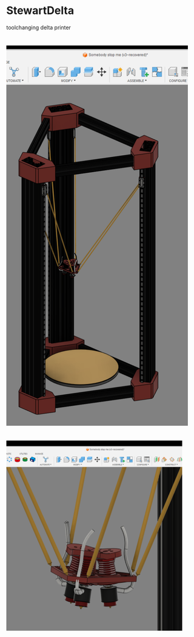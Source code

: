 # StewartDelta
toolchanging delta printer
# <img src="image.png?raw=true" height="1000" align="top" />
# <img src="image2.png?raw=true" height="500" align="top" />
